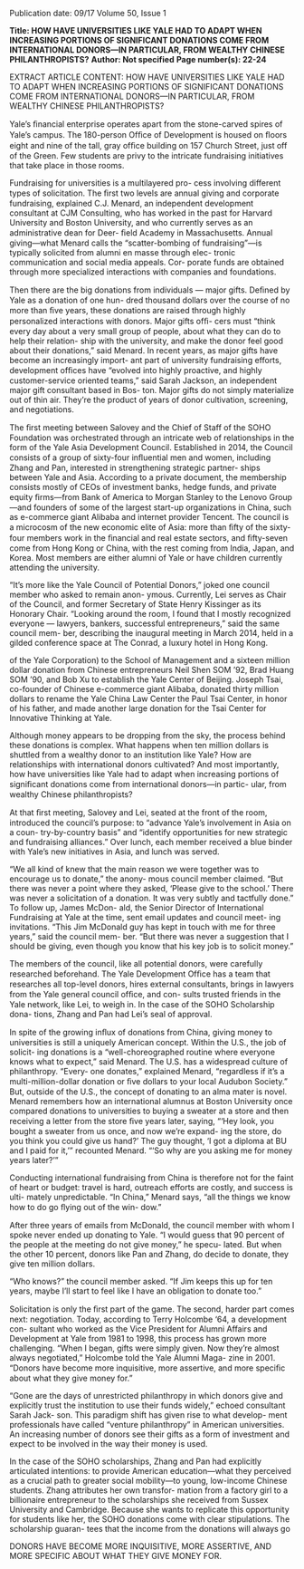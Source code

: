 Publication date: 09/17
Volume 50, Issue 1

**Title: HOW HAVE UNIVERSITIES LIKE YALE HAD TO ADAPT WHEN INCREASING PORTIONS OF SIGNIFICANT DONATIONS COME FROM INTERNATIONAL DONORS—IN PARTICULAR, FROM WEALTHY CHINESE PHILANTHROPISTS?**
**Author: Not specified**
**Page number(s): 22-24**

EXTRACT ARTICLE CONTENT:
HOW HAVE UNIVERSITIES 
LIKE YALE HAD TO ADAPT 
WHEN INCREASING 
PORTIONS OF SIGNIFICANT 
DONATIONS COME 
FROM INTERNATIONAL 
DONORS—IN PARTICULAR, 
FROM WEALTHY CHINESE 
PHILANTHROPISTS?


Yale’s ﬁnancial enterprise operates apart from the 
stone-carved spires of Yale’s campus. The 180-person 
Ofﬁce of Development is housed on ﬂoors eight and 
nine of the tall, gray ofﬁce building on 157 Church 
Street, just off of the Green. Few students are privy to 
the intricate fundraising initiatives that take place in 
those rooms.

Fundraising for universities is a multilayered pro-
cess involving different types of solicitation. The ﬁrst 
two levels are annual giving and corporate fundraising, 
explained C.J. Menard, an independent development 
consultant at CJM Consulting, who has worked in the 
past for Harvard University and Boston University, and 
who currently serves as an administrative dean for Deer-
ﬁeld Academy in Massachusetts. Annual giving—what 
Menard calls the “scatter-bombing of fundraising”—is 
typically solicited from alumni en masse through elec-
tronic communication and social media appeals. Cor-
porate funds are obtained through more specialized 
interactions with companies and foundations.

Then there are the big donations from individuals —
major gifts. Deﬁned by Yale as a donation of one hun-
dred thousand dollars over the course of no more than 
ﬁve years, these donations are raised through highly 
personalized interactions with donors. Major gifts ofﬁ-
cers must “think every day about a very small group of 
people, about what they can do to help their relation-
ship with the university, and make the donor feel good 
about their donations,” said Menard. In recent years, 
as major gifts have become an increasingly import-
ant part of university fundraising efforts, development 
ofﬁces have “evolved into highly proactive, and highly 
customer-service oriented teams,” said Sarah Jackson, 
an independent major gift consultant based in Bos-
ton. Major gifts do not simply materialize out of thin 
air. They’re the product of years of donor cultivation, 
screening, and negotiations.

The ﬁrst meeting between Salovey and the Chief 
of Staff of the SOHO Foundation was orchestrated 
through an intricate web of relationships in the form 
of the Yale Asia Development Council. Established 
in 2014, the Council consists of a group of sixty-four 
inﬂuential men and women, including Zhang and 
Pan, interested in strengthening strategic partner-
ships between Yale and Asia. According to a private 
document, the membership consists mostly of CEOs 
of investment banks, hedge funds, and private equity 
ﬁrms—from Bank of America to Morgan Stanley to the 
Lenovo Group—and founders of some of the largest 
start-up organizations in China, such as e-commerce 
giant Alibaba and internet provider Tencent. The 
council is a microcosm of the new economic elite of 
Asia: more than ﬁfty of the sixty-four members work 
in the ﬁnancial and real estate sectors, and ﬁfty-seven 
come from Hong Kong or China, with the rest coming 
from India, Japan, and Korea. Most members are either 
alumni of Yale or have children currently attending the 
university.

“It’s more like the Yale Council of Potential Donors,” 
joked one council member who asked to remain anon-
ymous. Currently, Lei serves as Chair of the Council, 
and former Secretary of State Henry Kissinger as its 
Honorary Chair. “Looking around the room, I found 
that I mostly recognized everyone — lawyers, bankers, 
successful entrepreneurs,” said the same council mem-
ber, describing the inaugural meeting in March 2014, 
held in a gilded conference space at The Conrad, a 
luxury hotel in Hong Kong. 


of the Yale Corporation) to the School of Management 
and a sixteen million dollar donation from Chinese 
entrepreneurs Neil Shen SOM ’92, Brad Huang SOM 
’90, and Bob Xu to establish the Yale Center of Beijing. 
Joseph Tsai, co-founder of Chinese e-commerce giant 
Alibaba, donated thirty million dollars to rename the 
Yale China Law Center the Paul Tsai Center, in honor 
of his father, and made another large donation for the 
Tsai Center for Innovative Thinking at Yale. 

Although money appears to be dropping from the 
sky, the process behind these donations is complex. 
What happens when ten million dollars is shuttled 
from a wealthy donor to an institution like Yale? How 
are relationships with international donors cultivated? 
And most importantly, how have universities like Yale 
had to adapt when increasing portions of signiﬁcant 
donations come from international donors—in partic-
ular, from wealthy Chinese philanthropists? 


At that ﬁrst meeting, Salovey and Lei, seated at the 
front of the room, introduced the council’s purpose: 
to “advance Yale’s involvement in Asia on a coun-
try-by-country basis” and “identify opportunities for 
new strategic and fundraising alliances.” Over lunch, 
each member received a blue binder with Yale’s new 
initiatives in Asia, and lunch was served.

“We all kind of knew that the main reason we were 
together was to encourage us to donate,” the anony-
mous council member claimed. “But there was never 
a point where they asked, ‘Please give to the school.’ 
There was never a solicitation of a donation. It was very 
subtly and tactfully done.” To follow up, James McDon-
ald, the Senior Director of International Fundraising at 
Yale at the time, sent email updates and council meet-
ing invitations. “This Jim McDonald guy has kept in 
touch with me for three years,” said the council mem-
ber. “But there was never a suggestion that I should 
be giving, even though you know that his key job is to 
solicit money.”

The members of the council, like all potential 
donors, were carefully researched beforehand. The 
Yale Development Ofﬁce has a team that researches all 
top-level donors, hires external consultants, brings in 
lawyers from the Yale general council ofﬁce, and con-
sults trusted friends in the Yale network, like Lei, to 
weigh in. In the case of the SOHO Scholarship dona-
tions, Zhang and Pan had Lei’s seal of approval. 

In spite of the growing inﬂux of donations from 
China, giving money to universities is still a uniquely 
American concept. Within the U.S., the job of solicit-
ing donations is a “well-choreographed routine where 
everyone knows what to expect,” said Menard. The 
U.S. has a widespread culture of philanthropy. “Every-
one donates,” explained Menard, “regardless if it’s a 
multi-million-dollar donation or ﬁve dollars to your 
local Audubon Society.” But, outside of the U.S., the 
concept of donating to an alma mater is novel. Menard 
remembers how an international alumnus at Boston 
University once compared donations to universities to 
buying a sweater at a store and then receiving a letter 
from the store ﬁve years later, saying, “‘Hey look, you 
bought a sweater from us once, and now we’re expand-
ing the store, do you think you could give us hand?’ 
The guy thought, ‘I got a diploma at BU and I paid for 
it,’” recounted Menard. “‘So why are you asking me for 
money years later?’”

Conducting international fundraising from China 
is therefore not for the faint of heart or budget: travel 
is hard, outreach efforts are costly, and success is ulti-
mately unpredictable. “In China,” Menard says, “all 
the things we know how to do go ﬂying out of the win-
dow.”


After three years of emails from McDonald, the 
council member with whom I spoke never ended up 
donating to Yale. “I would guess that 90 percent of the 
people at the meeting do not give money,” he specu-
lated. But when the other 10 percent, donors like Pan 
and Zhang, do decide to donate, they give ten million 
dollars.

“Who knows?” the council member asked. “If Jim 
keeps this up for ten years, maybe I’ll start to feel like I 
have an obligation to donate too.”


Solicitation is only the ﬁrst part of the game. The 
second, harder part comes next: negotiation. Today, 
according to Terry Holcombe ‘64, a development con-
sultant who worked as the Vice President for Alumni 
Affairs and Development at Yale from 1981 to 1998, this 
process has grown more challenging. “When I began, 
gifts were simply given. Now they’re almost always 
negotiated,” Holcombe told the Yale Alumni Maga-
zine in 2001. “Donors have become more inquisitive, 
more assertive, and more speciﬁc about what they give 
money for.” 

 “Gone are the days of unrestricted philanthropy in 
which donors give and explicitly trust the institution to 
use their funds widely,” echoed consultant Sarah Jack-
son. This paradigm shift has given rise to what develop-
ment professionals have called “venture philanthropy” 
in American universities. An increasing number of 
donors see their gifts as a form of investment and expect 
to be involved in the way their money is used.

In the case of the SOHO scholarships, Zhang and 
Pan had explicitly articulated intentions: to provide 
American education—what they perceived as a crucial 
path to greater social mobility—to young, low-income 
Chinese students. Zhang attributes her own transfor-
mation from a factory girl to a billionaire entrepreneur 
to the scholarships she received from Sussex University 
and Cambridge. Because she wants to replicate this 
opportunity for students like her, the SOHO donations 
come with clear stipulations. The scholarship guaran-
tees that the income from the donations will always go 

DONORS HAVE BECOME 
MORE INQUISITIVE, MORE 
ASSERTIVE, AND MORE 
SPECIFIC ABOUT WHAT 
THEY GIVE MONEY FOR.